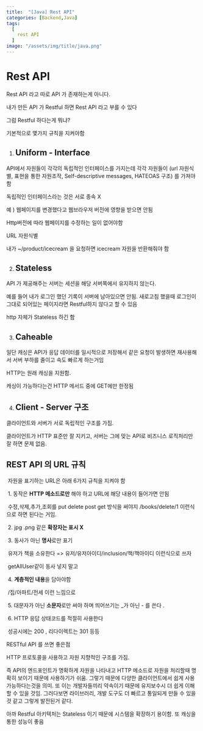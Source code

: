 ```yaml
---
title:  "[Java] Rest API"
categories: [Backend,Java]
tags:
  [
    rest API
  ]
image: "/assets/img/title/java.png" 
---
```



# Rest API

Rest API 라고 따로 API 가 존재하는게 아니다.

내가 만든 API 가 Restful 하면 Rest API 라고 부를 수 있다

그럼 Restful 하다는게 뭐냐? 

기본적으로 몇가지 규칙을 지켜야함

1. ## Uniform - Interface 

API에서 자원들이 각각의 독립적인 인터페이스를 가지는데 각각 자원들이 (url 자원식별, 표현을 통한 자원조작, Self-descriptive messages, HATEOAS 구조) 를 가져야함

독립적인 인터페이스라는 것은 서로 종속 X

예 ) 웹페이지를 변경했다고 웹브라우저 버전에 영향을 받으면 안됨

Http버전에 따라 웹페이지를 수정하는 일이 없어야함

URL 자원식별

내가 ~/product/icecream 을 요청하면 icecream 자원을 반환해줘야 함

2. ## Stateless

API 가 제공해주는 서버는 세션을 해당 서버쪽에서 유지하지 않는다. 

예를 들어 내가 로그인 했던 기록이 서버에 남아있으면 안됨. 새로고침 했을때 로그인이 그대로 되어있는 페이지라면 Restful하지 않다고 할 수 있음

http 자체가 Stateless 하긴 함

3. ## Caheable

일단 캐싱은 API가 응답 데이터를 일시적으로 저장해서 같은 요청이 발생하면 재사용해서 서버 부하를 줄이고 속도 빠르게 하는거임

HTTP는 원래 캐싱을 지원함.

캐싱이 가능하다는건 HTTP 메서드 중에 GET에만 한정됨

4. ## Client - Server 구조

클라이언트와 서버가 서로 독립적인 구조를 가짐.

클라이언트가 HTTP 표준만 잘 지키고, 서버는 그에 맞는 API로 비즈니스 로직처리만 잘 하면 문제 없음.



## REST API 의 URL 규칙

​	자원을 표기하는 URL은 아래 6가지 규칙을 지켜야 함

​	1. 동작은 **HTTP 메소드로만** 해야 하고 URL에 해당 내용이 들어가면 안됨

​	수정,삭제,추가,조회를 put delete post get 방식을 써야지 /books/delete/1 이런식으로 하면 된다는 거임.

​	2. jpg .png 같은 **확장자는 표시 X**

​	3. 동사가 아닌 **명사**로만 표기

​	유저가 책을 소유한다 => 유저/유저아이디/inclusion/책/책아이디 이런식으로 쓰자 

​	getAllUser같이 동사 넣지 말고

​	4. **계층적인 내용**을 담아야함

​	/집/아파트/전세 이런 느낌으로

​	5. 대문자가 아닌 **소문자**로만 써야 하며 띄어쓰기는 _가 아닌 - 를 쓴다 .

​	6. HTTP 응답 상태코드를 적절히 사용한다 

​	성공시에는 200 , 리다이렉트는 301 등등 



RESTful API 를 쓰면 좋은점

HTTP 프로토콜을 사용하고 자원 지향적인 구조를 가짐.

즉 API의 엔드포인트가 명확하게 자원을 나타내고 HTTP 메소드로 자원을 처리할때 명확히 보이기 때문에 사용하기가 쉬움. 그렇기 때문에 다양한 클라이언트에서 쉽게 사용가능하다는것을 의미. 또 이는 개발자들끼리 약속이기 때문에 유지보수시 더 쉽게 이해할 수 있을 것임. 그러다보면 라이브러리, 개발 도구도 더 빠르고 통일되게 만들 수 있을 것 같고 그렇게 발전된거 같다. 

아까 Restful 아키텍처는 Stateless 이기 때문에 시스템을 확장하기 용이함. 또 캐싱을 통한 성능이 좋음

